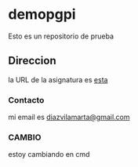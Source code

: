 # demopgpi
Esto es un repositorio de prueba

## Direccion
la URL de la asignatura es [esta](http://www.dte.us.es/)

### Contacto
mi email es diazvilamarta@gmail.com

### CAMBIO
estoy cambiando en cmd

